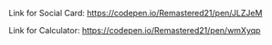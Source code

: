 Link for Social Card:
https://codepen.io/Remastered21/pen/JLZJeM

Link for Calculator:
https://codepen.io/Remastered21/pen/wmXyqp